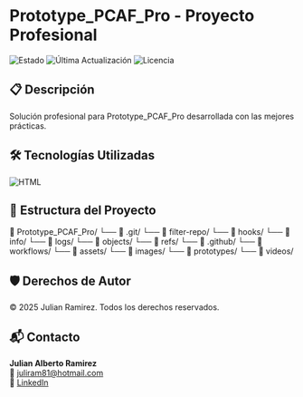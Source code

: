 
# Prototype_PCAF_Pro - Proyecto Profesional


![Estado](https://img.shields.io/badge/Estado-🚀_Producción-green)
![Última Actualización](https://img.shields.io/badge/Última_Actualización-2025-05-17-lightgray)
![Licencia](https://img.shields.io/badge/Licencia-Propietario-red)


## 📋 Descripción
Solución profesional para Prototype_PCAF_Pro desarrollada con las mejores prácticas.

## 🛠 Tecnologías Utilizadas
![HTML](https://img.shields.io/badge/HTML-E34F26?logo=html5&logoColor=white)

## 📂 Estructura del Proyecto
📁 Prototype_PCAF_Pro/
    └── 📂 .git/
        └── 📂 filter-repo/
        └── 📂 hooks/
        └── 📂 info/
        └── 📂 logs/
        └── 📂 objects/
        └── 📂 refs/
    └── 📂 .github/
        └── 📂 workflows/
    └── 📂 assets/
        └── 📂 images/
        └── 📂 prototypes/
        └── 📂 videos/

## 🛡️ Derechos de Autor
© 2025 Julian Ramirez. Todos los derechos reservados.

## 📬 Contacto
**Julian Alberto Ramirez**  
📧 [juliram81@hotmail.com](mailto:juliram81@hotmail.com)  
🔗 [LinkedIn](https://linkedin.com/in/julianramirezc)
